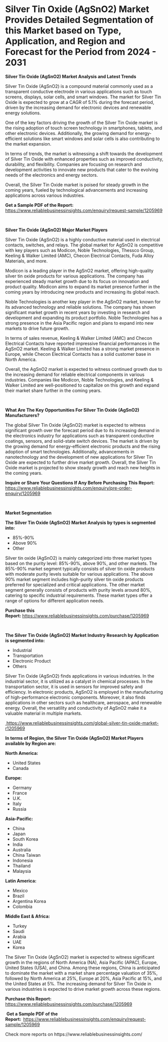 <p><h1>Silver Tin Oxide (AgSnO2) Market Provides Detailed Segmentation of this Market based on Type, Application, and Region and Forecast for the Period from 2024 - 2031</h1></p><p><strong>Silver Tin Oxide (AgSnO2) Market Analysis and Latest Trends</strong></p>
<p><p>Silver Tin Oxide (AgSnO2) is a compound material commonly used as a transparent conductive electrode in various applications such as touch screens, displays, solar cells, and smart windows. The market for Silver Tin Oxide is expected to grow at a CAGR of 5.1% during the forecast period, driven by the increasing demand for electronic devices and renewable energy solutions.</p><p>One of the key factors driving the growth of the Silver Tin Oxide market is the rising adoption of touch screen technology in smartphones, tablets, and other electronic devices. Additionally, the growing demand for energy-efficient solutions like smart windows and solar cells is also contributing to the market expansion.</p><p>In terms of trends, the market is witnessing a shift towards the development of Silver Tin Oxide with enhanced properties such as improved conductivity, durability, and flexibility. Companies are focusing on research and development activities to innovate new products that cater to the evolving needs of the electronics and energy sectors.</p><p>Overall, the Silver Tin Oxide market is poised for steady growth in the coming years, fueled by technological advancements and increasing applications across various industries.</p></p>
<p><strong>Get a Sample PDF of the Report:&nbsp;</strong> <a href="https://www.reliablebusinessinsights.com/enquiry/request-sample/1205969">https://www.reliablebusinessinsights.com/enquiry/request-sample/1205969</a></p>
<p>&nbsp;</p>
<p><strong>Silver Tin Oxide (AgSnO2) Major Market Players</strong></p>
<p><p>Silver Tin Oxide (AgSnO2) is a highly conductive material used in electrical contacts, switches, and relays. The global market for AgSnO2 is competitive with key players such as Modicon, Noble Technologies, Thessco Group, Keeling & Walker Limited (AMC), Checon Electrical Contacts, Fuda Alloy Materials, and more.</p><p>Modicon is a leading player in the AgSnO2 market, offering high-quality silver tin oxide products for various applications. The company has experienced steady market growth due to its focus on innovation and product quality. Modicon aims to expand its market presence further in the coming years by introducing new products and increasing its global reach.</p><p>Noble Technologies is another key player in the AgSnO2 market, known for its advanced technology and reliable solutions. The company has shown significant market growth in recent years by investing in research and development and expanding its product portfolio. Noble Technologies has a strong presence in the Asia Pacific region and plans to expand into new markets to drive future growth.</p><p>In terms of sales revenue, Keeling & Walker Limited (AMC) and Checon Electrical Contacts have reported impressive financial performances in the AgSnO2 market. Keeling & Walker Limited has a strong market presence in Europe, while Checon Electrical Contacts has a solid customer base in North America.</p><p>Overall, the AgSnO2 market is expected to witness continued growth due to the increasing demand for reliable electrical components in various industries. Companies like Modicon, Noble Technologies, and Keeling & Walker Limited are well-positioned to capitalize on this growth and expand their market share further in the coming years.</p></p>
<p>&nbsp;</p>
<p><strong>What Are The Key Opportunities For Silver Tin Oxide (AgSnO2) Manufacturers?</strong></p>
<p><p>The global Silver Tin Oxide (AgSnO2) market is expected to witness significant growth over the forecast period due to its increasing demand in the electronics industry for applications such as transparent conductive coatings, sensors, and solid-state switch devices. The market is driven by the growing demand for energy-efficient electronic products and the rising adoption of smart technologies. Additionally, advancements in nanotechnology and the development of new applications for Silver Tin Oxide are expected to further drive market growth. Overall, the Silver Tin Oxide market is projected to show steady growth and reach new heights in the coming years.</p></p>
<p><strong>Inquire or Share Your Questions If Any Before Purchasing This Report:</strong> <a href="https://www.reliablebusinessinsights.com/enquiry/pre-order-enquiry/1205969">https://www.reliablebusinessinsights.com/enquiry/pre-order-enquiry/1205969</a></p>
<p>&nbsp;</p>
<p><strong>Market Segmentation</strong></p>
<p><strong>The Silver Tin Oxide (AgSnO2) Market Analysis by types is segmented into:</strong></p>
<p><ul><li>85%-90%</li><li>Above 90%</li><li>Other</li></ul></p>
<p><p>Silver tin oxide (AgSnO2) is mainly categorized into three market types based on the purity level: 85%-90%, above 90%, and other markets. The 85%-90% market segment typically consists of silver tin oxide products with moderate purity levels suitable for various applications. The above 90% market segment includes high-purity silver tin oxide products preferred for specialized and critical applications. The other market segment generally consists of products with purity levels around 80%, catering to specific industrial requirements. These market types offer a range of options for different application needs.</p></p>
<p><strong>Purchase this Report:&nbsp;</strong><a href="https://www.reliablebusinessinsights.com/purchase/1205969">https://www.reliablebusinessinsights.com/purchase/1205969</a></p>
<p>&nbsp;</p>
<p><strong>The Silver Tin Oxide (AgSnO2) Market Industry Research by Application is segmented into:</strong></p>
<p><ul><li>Industrial</li><li>Transportation</li><li>Electronic Product</li><li>Others</li></ul></p>
<p><p>Silver Tin Oxide (AgSnO2) finds applications in various industries. In the industrial sector, it is utilized as a catalyst in chemical processes. In the transportation sector, it is used in sensors for improved safety and efficiency. In electronic products, AgSnO2 is employed in the manufacturing of high-performance electronic components. Moreover, it also finds applications in other sectors such as healthcare, aerospace, and renewable energy. Overall, the versatility and conductivity of AgSnO2 make it a valuable material in multiple markets.</p></p>
<p><a href="https://www.reliablebusinessinsights.com/global-silver-tin-oxide-market-r1205969">&nbsp;https://www.reliablebusinessinsights.com/global-silver-tin-oxide-market-r1205969</a></p>
<p><strong>In terms of Region, the Silver Tin Oxide (AgSnO2) Market Players available by Region are:</strong></p>
<p>
    <p> <strong> North America: </strong>
        <ul>
            <li>United States</li>
            <li>Canada</li>
        </ul>
        </p> 
    <p> <strong> Europe: </strong>
        <ul>
            <li>Germany</li>
            <li>France</li>
            <li>U.K.</li>
            <li>Italy</li>
            <li>Russia</li>
        </ul>
        </p> 
    <p> <strong> Asia-Pacific: </strong>
        <ul>
            <li>China</li>
            <li>Japan</li>
            <li>South Korea</li>
            <li>India</li>
            <li>Australia</li>
            <li>China Taiwan</li>
            <li>Indonesia</li>
            <li>Thailand</li>
            <li>Malaysia</li>
        </ul>
        </p> 
    <p> <strong> Latin America: </strong>
        <ul>
            <li>Mexico</li>
            <li>Brazil</li>
            <li>Argentina Korea</li>
            <li>Colombia</li>
        </ul>
        </p> 
    <p> <strong> Middle East & Africa: </strong>
        <ul>
            <li>Turkey</li>
            <li>Saudi</li>
            <li>Arabia</li>
            <li>UAE</li>
            <li>Korea</li>
        </ul>
    </p>
    </p>
<p><p>The Silver Tin Oxide (AgSnO2) market is expected to witness significant growth in the regions of North America (NA), Asia Pacific (APAC), Europe, United States (USA), and China. Among these regions, China is anticipated to dominate the market with a market share percentage valuation of 35%, followed by North America at 25%, Europe at 20%, Asia Pacific at 15%, and the United States at 5%. The increasing demand for Silver Tin Oxide in various industries is expected to drive market growth across these regions.</p></p>
<p><strong>Purchase this Report: </strong><a href="https://www.reliablebusinessinsights.com/purchase/1205969">https://www.reliablebusinessinsights.com/purchase/1205969</a></p>
<p>&nbsp;<strong>Get a Sample PDF of the Report:&nbsp;&nbsp;</strong><a href="https://www.reliablebusinessinsights.com/enquiry/request-sample/1205969">https://www.reliablebusinessinsights.com/enquiry/request-sample/1205969</a></p>
<p><strong></strong></p>
<p>Check more reports on https://www.reliablebusinessinsights.com/</p>